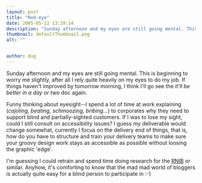 ```yaml
---
layout: post
title: "Red-eye"
date: 2005-05-22 13:29:14
description: "Sunday afternoon and my eyes are still going mental. This is beginning to worry me slightly, after all I rely quite heavily on my eyes to do my job. If things haven&#8217;t improved by tomorrow morning, I think I&#8217;ll go&#8230;"
thumbnail: defaultThumbnail.png
alt: ""


author: dug
---
```


<p>Sunday afternoon and my eyes are still going mental. This is beginning to worry me slightly, after all I rely quite heavily on my eyes to do my job. If things haven't improved by tomorrow morning, I think I'll go see the <em>it'll be better in a day or two</em> doc again.</p>

<p>Funny thinking about eyesight--I spend a lot of time at work explaining (<em>cajoling, beating, schmoozing, bribing...</em>) to corporates why they need to support blind and partially-sighted customers. If I was to lose my sight, could I still consult on accessibility issues? I guess my deliverable would change somewhat, currently I focus on the delivery end of things, that is, how do you have to structure and train your delivery teams to make sure your groovy design work stays as accessible as possible without loosing the graphic 'edge'.</p>

<p>I'm guessing I could retrain and spend time doing research for the <a href="http://www.rnib.org.uk"><span class="caps">RNIB</span></a> or similar. Anyhow, it's comforting to know that the mad mad world of bloggers is actually quite easy for a blind person to participate in :-)</p>
